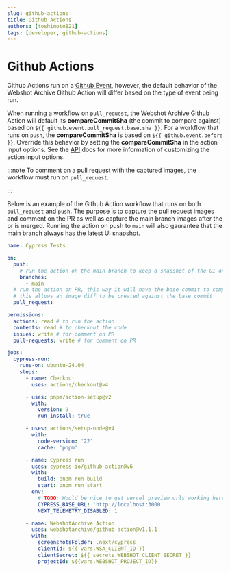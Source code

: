```yaml
---
slug: github-actions
title: Github Actions
authors: [toshimoto821]
tags: [developer, github-actions]
---
```


# Github Actions

Github Actions run on a [Github Event](https://docs.github.com/en/actions/writing-workflows/choosing-when-your-workflow-runs/events-that-trigger-workflows), however, the default
behavior of the Webshot Archive Github Action will differ based on the type of event being run.

When running a workflow on `pull_request`, the Webshot Archive Github Action will default its **compareCommitSha** (the commit to compare against) based on `${{ github.event.pull_request.base.sha }}`.
For a workflow that runs on `push`, the **compareCommitSha** is based on `${{ github.event.before }}`. Override this behavior by setting the **compareCommitSha** in the action input options.
See the [API](/docs/api) docs for more information of customizing the action input options.

:::note
To comment on a pull request with the captured images, the workflow must run on `pull_request`.

:::

<!-- truncate -->

Below is an example of the Github Action workflow that runs on both `pull_request` and `push`.
The purpose is to capture the pull request images and comment on the PR as well as
capture the main branch images after the pr is merged. Running the action on push to `main` will also
gaurantee that the main branch always has the latest UI snapshot.

```yaml title="create-webshot-archive-ui-action.yml" showLineNumbers
name: Cypress Tests

on:
  push:
    # run the action on the main branch to keep a snapshot of the UI on main
    branches:
      - main
  # run the action on PR, this way it will have the base commit to compare against
  # this allows an image diff to be created against the base commit
  pull_request:

permissions:
  actions: read # to run the action
  contents: read # to checkout the code
  issues: write # for comment on PR
  pull-requests: write # for comment on PR

jobs:
  cypress-run:
    runs-on: ubuntu-24.04
    steps:
      - name: Checkout
        uses: actions/checkout@v4

      - uses: pnpm/action-setup@v2
        with:
          version: 9
          run_install: true

      - uses: actions/setup-node@v4
        with:
          node-version: '22'
          cache: 'pnpm'

      - name: Cypress run
        uses: cypress-io/github-action@v6
        with:
          build: pnpm run build
          start: pnpm run start
        env:
          # TODO: Would be nice to get vercel preview urls working here
          CYPRESS_BASE_URL: 'http://localhost:3000'
          NEXT_TELEMETRY_DISABLED: 1

      - name: WebshotArchive Action
        uses: webshotarchive/github-action@v1.1.1
        with:
          screenshotsFolder: .next/cypress
          clientId: ${{ vars.WSA_CLIENT_ID }}
          clientSecret: ${{ secrets.WEBSHOT_CLIENT_SECRET }}
          projectId: ${{vars.WEBSHOT_PROJECT_ID}}
```
